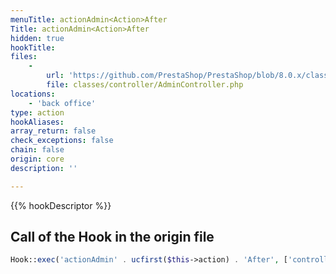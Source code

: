 ```yaml
---
menuTitle: actionAdmin<Action>After
Title: actionAdmin<Action>After
hidden: true
hookTitle: 
files:
    -
        url: 'https://github.com/PrestaShop/PrestaShop/blob/8.0.x/classes/controller/AdminController.php'
        file: classes/controller/AdminController.php
locations:
    - 'back office'
type: action
hookAliases: 
array_return: false
check_exceptions: false
chain: false
origin: core
description: ''

---
```


{{% hookDescriptor %}}

## Call of the Hook in the origin file

```php
Hook::exec('actionAdmin' . ucfirst($this->action) . 'After', ['controller' => $this, 'return' => $return]);
```
